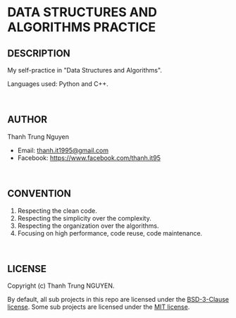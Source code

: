 # DATA STRUCTURES AND ALGORITHMS PRACTICE

## DESCRIPTION

My self-practice in "Data Structures and Algorithms".

Languages used: Python and C++.

&nbsp;

## AUTHOR

Thanh Trung Nguyen

- Email: thanh.it1995@gmail.com
- Facebook: <https://www.facebook.com/thanh.it95>

&nbsp;

## CONVENTION

1. Respecting the clean code.
2. Respecting the simplicity over the complexity.
3. Respecting the organization over the algorithms.
4. Focusing on high performance, code reuse, code maintenance.

&nbsp;

## LICENSE

Copyright (c) Thanh Trung NGUYEN.

By default, all sub projects in this repo are licensed under the [BSD-3-Clause license](LICENSE.txt).
Some sub projects are licensed under the [MIT license](LICENSE_MIT.txt).
